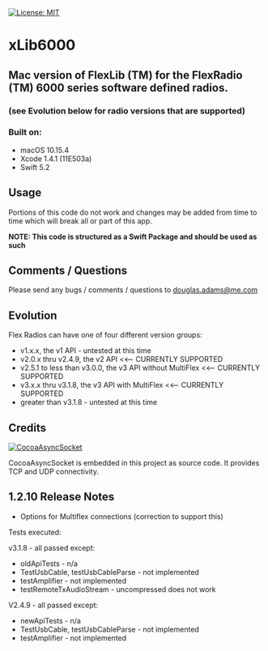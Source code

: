 [![License: MIT](https://img.shields.io/badge/License-MIT-yellow.svg)](https://en.wikipedia.org/wiki/MIT_License)

# xLib6000
## Mac version of FlexLib (TM) for the FlexRadio (TM) 6000 series software defined radios.
###      (see Evolution below for radio versions that are supported)


### Built on:

*  macOS 10.15.4
*  Xcode 1.4.1 (11E503a)
*  Swift 5.2


## Usage

Portions of this code do not work and changes may be added from time to time which will break all or part of this app. 

**NOTE: This code is structured as a Swift Package and should be used as such**


## Comments / Questions

Please send any bugs / comments / questions to douglas.adams@me.com


## Evolution

Flex Radios can have one of four different version groups:
*  v1.x.x, the v1 API - untested at this time
*  v2.0.x thru v2.4.9, the v2 API <<-- CURRENTLY SUPPORTED
*  v2.5.1 to less than v3.0.0, the v3 API without MultiFlex <<-- CURRENTLY SUPPORTED
*  v3.x.x thru v3.1.8, the v3 API with MultiFlex <<-- CURRENTLY SUPPORTED
*  greater than v3.1.8 - untested at this time


## Credits

[![CocoaAsyncSocket](https://img.shields.io/badge/CocoaAsyncSocket-v7.6.3-informational)](https://github.com/robbiehanson/CocoaAsyncSocket)

CocoaAsyncSocket is embedded in this project as source code. It provides TCP and UDP connectivity.


## 1.2.10 Release Notes

* Options for Multiflex connections (correction to support this)


Tests executed:

v3.1.8 - all passed except:
 * oldApiTests - n/a
 * TestUsbCable, testUsbCableParse - not implemented
 * testAmplifier - not implemented
 * testRemoteTxAudioStream - uncompressed does not work

V2.4.9 - all passed except:
  * newApiTests - n/a
 * TestUsbCable, testUsbCableParse - not implemented
 * testAmplifier - not implemented

